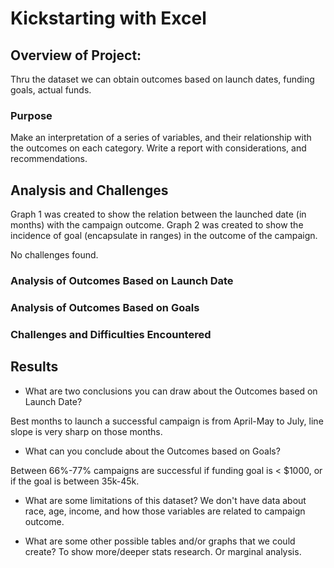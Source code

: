 # Kickstarting with Excel

## Overview of Project:
Thru the dataset we can obtain outcomes based on launch dates, funding goals, actual funds. 

### Purpose
Make an interpretation of a series of variables, and their relationship with the outcomes on each category.
Write a report with considerations, and recommendations.

## Analysis and Challenges
Graph 1 was created to show the relation between the launched date (in months) with the campaign outcome.
Graph 2 was created to show the incidence of goal (encapsulate in ranges) in the outcome of the campaign.

No challenges found.

### Analysis of Outcomes Based on Launch Date

### Analysis of Outcomes Based on Goals

### Challenges and Difficulties Encountered

## Results

- What are two conclusions you can draw about the Outcomes based on Launch Date?

Best months to launch a successful campaign  is from April-May to July, line slope is very sharp on those months.

- What can you conclude about the Outcomes based on Goals?

Between 66%-77% campaigns are successful if funding goal is < $1000, or if the goal is between 35k-45k.  

- What are some limitations of this dataset?
We don't have data about race, age, income, and how those variables are related to campaign outcome.

- What are some other possible tables and/or graphs that we could create?
To show more/deeper stats research. Or marginal analysis. 
